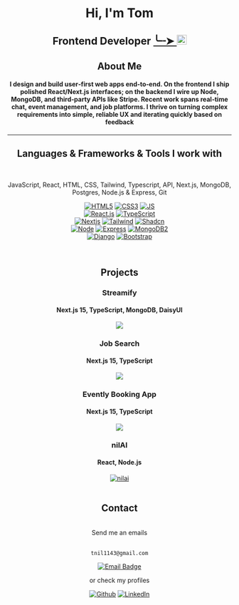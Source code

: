 <h1 align="center">Hi, I'm Tom</h1>

<h3 align="center" style="font-size:23px">
  Frontend Developer <a href="https://nil1143.com"> ╰┈➤ 
    <img src="https://img.shields.io/badge/Portfolio-543DE0?style=for-the-badge&logo=About.me&logoColor=white" alt="Portfolio" style="height:22px;">
  </a> 
</h3>

<h2 align="center">About Me</h2>


<h4 align="center">
I design and build user‑first web apps end‑to‑end. On the frontend I ship polished React/Next.js interfaces; on the backend I wire up Node, MongoDB, and third‑party APIs like Stripe. Recent work spans real‑time chat, event management, and job platforms. I thrive on turning complex requirements into simple, reliable UX and iterating quickly based on feedback<h4>

---


<h2 align="center">Languages & Frameworks & Tools I  work with </h2>
<br>
<div align="center">
<p>JavaScript, React, HTML, CSS,
Tailwind, Typescript, API, Next.js,
MongoDB, Postgres, Node.js &
Express, Git
</p>

[![HTML5][HTML5]][HTML5-url]
[![CSS3][CSS3]][CSS3-url]
[![JS][JS]][JS-url] <br>
[![React.js][React.js]][React-url]
[![TypeScript][Typescript]][Nextjs-url] <br>
[![Nextjs][Nextjs]][Nextjs-url]
[![Tailwind][Tailwind]][Tailwind-url]
[![Shadcn][Shadcn]][Shadcn-url]<br>
[![Node][Node]][Node-url]
[![Express][Express]][Express-url]
[![MongoDB2][MongoDB2]][MongoDB2-url]<br>
[![Django][Django]][Django-url]
[![Bootstrap][Bootstrap]][Bootstrap-url]


</div>



<br>

<h2 align="center">Projects</h2>

<div align="center">

<h3>Streamify</h3>
<h4>Next.js 15, TypeScript, MongoDB, DaisyUI</h4>
<a href="https://github.com/nil1143/streamify">
<img align="center" src="https://github-readme-stats.vercel.app/api/pin?username=nil1143&repo=streamify&title_color=6aa6f8&icon_color=6aa6f8&text_color=9f9f9f&bg_color=22272e"/>
</a>


<h3>Job Search</h3>
<h4>Next.js 15, TypeScript</h4>
<a href="https://github.com/nil1143/job-search">
<img align="center" src="https://github-readme-stats.vercel.app/api/pin?username=nil1143&repo=job-search&title_color=6aa6f8&icon_color=6aa6f8&text_color=9f9f9f&bg_color=22272e"/>
</a>

<h3>Evently Booking App</h3>
<h4>Next.js 15, TypeScript</h4>
<a href="https://github.com/nil1143/event-mern">
<img align="center" src="https://github-readme-stats.vercel.app/api/pin?username=nil1143&repo=event-mern&title_color=6aa6f8&icon_color=6aa6f8&text_color=9f9f9f&bg_color=22272e" /> </a>

<h3>nilAI</h3>
<h4>React, Node.js</h4>
<a href="https://github.com/nil1143/saas_landing_stripe">
<img align="center" src="https://github-readme-stats.vercel.app/api/pin?username=nil1143&repo=saas_landing_stripe&title_color=6aa6f8&icon_color=6aa6f8&text_color=9f9f9f&bg_color=22272e" alt="nilai" />
</a>

<!-- <h3>Spotify MERN</h3>
<h4>React, Node.js</h4>

<a href="https://github.com/nil1143/spotify-mern">
<img align="center" src="https://github-readme-stats.vercel.app/api/pin?username=nil1143&repo=spotify-mern&title_color=6aa6f8&icon_color=6aa6f8&text_color=9f9f9f&bg_color=22272e" alt="nilai" />
</a>

<h3>Doc Appointment</h3>
<h4>React</h4>
<a href="https://github.com/nil1143/react-doc-appointment">
<img align="center" src="https://github-readme-stats.vercel.app/api/pin?username=nil1143&repo=react-doc-appointment&title_color=6aa6f8&icon_color=6aa6f8&text_color=9f9f9f&bg_color=22272e" alt="nilai" />
</a> -->

</div>
<br>

<h2 align="center">Contact </h2>

<br>
<div align="center">
Send me an emails
<br><br>

```
tnil1143@gmail.com
```

[![Email Badge](https://img.shields.io/badge/Gmail-Contact_Me-green?style=flat-square&logo=gmail&logoColor=orange&labelColor=3A3B3C&color=orange)](mailto:tnil1143@gmail.com)


or check my profiles

[![Github][Github]][Github-url] [![LinkedIn][LinkedIn]][Linkedin-url]<br><br>

</div>

[Mongodb]: https://img.shields.io/badge/-MongoDB-black.svg?style=for-the-badge&logo=mongodb&colorB=555
[Mongodb-url]: https://www.mongodb.com/atlas
[Express]: https://img.shields.io/badge/-express-white.svg?style=for-the-badge&logo=express&colorB=333
[Express-url]: https://expressjs.com/
[React.js]: https://img.shields.io/badge/React-20232A?style=for-the-badge&logo=react&logoColor=61DAFB
[React-url]: https://reactjs.org/
[Node]: https://img.shields.io/badge/node.js-black.svg?style=for-the-badge&logo=nodedotjs&colorB=333
[Node-url]: https://nodejs.org/
[Github]: https://img.shields.io/badge/github-black.svg?style=for-the-badge&logo=github&colorB=333
[Github-url]: https://github.com/nil1143
[LinkedIn]: https://img.shields.io/badge/-LinkedIn-black.svg?style=for-the-badge&logo=linkedin&colorB=555
[LinkedIn-url]: https://www.linkedin.com/in/tomasz-nilipiuk-b5b88a239/
[Tailwind]: https://img.shields.io/badge/Tailwind-blue.svg?style=for-the-badge&logo=tailwind-css&colorB=EFEFFF
[Tailwind-url]: https://tailwindcss.com/
[HTML5]: https://img.shields.io/badge/HTML5-orange?style=for-the-badge&logo=html5&logoColor=white
[HTML5-url]: https://www.w3schools.com/html/
[CSS3]: https://img.shields.io/badge/CSS-blue?style=for-the-badge&logo=css3&logoColor=white
[CSS3-url]: https://www.w3schools.com/css/
[JS]: https://img.shields.io/badge/javascipt-gray?style=for-the-badge&logo=javascript
[JS-url]: https://www.w3schools.com/js/
[Bootstrap]: https://img.shields.io/badge/Bootstrap-6f42c1?style=for-the-badge&logo=bootstrap&logoColor=white
[Bootstrap-url]: https://getbootstrap.com/
[Django]: https://img.shields.io/badge/django-darkgreen?style=for-the-badge&logo=django
[Django-url]: https://www.djangoproject.com/
[Canva]: https://img.shields.io/badge/canva-white?style=for-the-badge&logo=canva
[Canva-url]: https://www.canva.com/
[Vite]: https://img.shields.io/badge/vite-white?style=for-the-badge&logo=vite
[Vite-url]: https://vite.dev/
[NPM]: https://img.shields.io/badge/NPM-gray?style=for-the-badge&logo=npm
[NPM-url]: https://www.npmjs.com/
[MongoDB2]: https://img.shields.io/badge/MongoDB-%234ea94b.svg?style=for-the-badge&logo=mongodb&logoColor=white
[MongoDB2-url]: https://www.mongodb.com/atlas
[Vite]: https://img.shields.io/badge/Vite-%234ea94b.svg?style=for-the-badge&logo=vite&logoColor=white
[Insomnia]: https://img.shields.io/badge/insomnia-1e3a8a?style=for-the-badge&logo=insomnia&logoColor=white
[Insomnia-url]: https://insomnia.rest/
[Postman]: https://img.shields.io/badge/postman-orange?style=for-the-badge&logo=postman&logoColor=white
[Postman-url]: https://www.postman.com/
[Yarn]: https://img.shields.io/badge/yarn-117cad?style=for-the-badge&logo=yarn&logoColor=white
[Yarn-url]: https://classic.yarnpkg.com/en/
[Nextjs]: https://img.shields.io/badge/next.js-000000?style=for-the-badge&logo=nextdotjs&logoColor=white
[Nextjs-url]: https://nextjs.org/
[Typescript]: https://img.shields.io/badge/TypeScript-3178C6?style=for-the-badge&logo=typescript&logoColor=white
[Shadcn]: https://img.shields.io/badge/shadcn%2Fui-000?logo=shadcnui&logoColor=fff&style=for-the-badge
[Shadcn-url]: https://ui.shadcn.com/